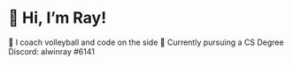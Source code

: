 # 👋 Hi, I’m Ray!
👀 I coach volleyball and code on the side 
🌱 Currently pursuing a CS Degree
Discord: alwinray #6141
      

<!---
Alwinray37/Alwinray37 is a ✨ special ✨ repository because its `README.md` (this file) appears on your GitHub profile.
You can click the Preview link to take a look at your changes.
--->
